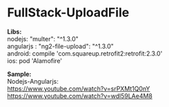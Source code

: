 # FullStack-UploadFile

<b>Libs:</b> <br>
nodejs:  "multer": "^1.3.0" <br>
angularjs : "ng2-file-upload": "^1.3.0" <br>
android: compile 'com.squareup.retrofit2:retrofit:2.3.0'<br>
ios: pod 'Alamofire'<br>

<b>Sample:</b><br>
Nodejs-Angularjs: <br>
https://www.youtube.com/watch?v=srPXMt1Q0nY<br>
https://www.youtube.com/watch?v=wdl59LAe4M8
